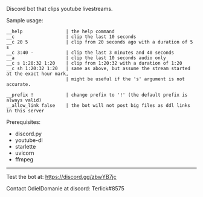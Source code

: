 Discord bot that clips youtube livestreams.

Sample usage:
```
__help                | the help command
__c                   | clip the last 10 seconds
__c 20 5              | clip from 20 seconds ago with a duration of 5 s
__c 3:40 -            | clip the last 3 minutes and 40 seconds
__a                   | clip the last 10 seconds audio only
__c s 1:20:32 1:20    | clip from 1:20:32 with a duration of 1:20
__c sh 1:20:32 1:20   | same as above, but assume the stream started at the exact hour mark,
                      | might be useful if the 's' argument is not accurate.
                    
__prefix !            | change prefix to '!' (the default prefix is always valid)
__allow_link false    | the bot will not post big files as ddl links in this server
```

Prerequisites:
* discord.py
* youtube-dl
* starlette
* uvicorn
* ffmpeg
---
Test the bot at: https://discord.gg/zbwYB7jc

Contact OdielDomanie at discord: Terlick#8575
